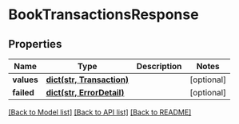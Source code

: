 # BookTransactionsResponse


## Properties
Name | Type | Description | Notes
------------ | ------------- | ------------- | -------------
**values** | [**dict(str, Transaction)**](Transaction.md) |  | [optional] 
**failed** | [**dict(str, ErrorDetail)**](ErrorDetail.md) |  | [optional] 

[[Back to Model list]](../README.md#documentation-for-models) [[Back to API list]](../README.md#documentation-for-api-endpoints) [[Back to README]](../README.md)


